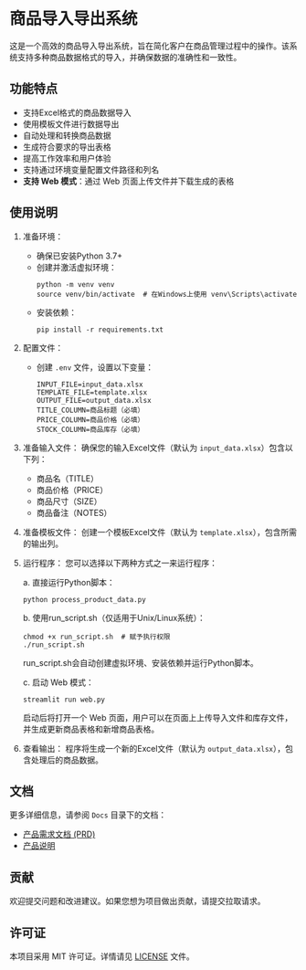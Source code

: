 # 商品导入导出系统

这是一个高效的商品导入导出系统，旨在简化客户在商品管理过程中的操作。该系统支持多种商品数据格式的导入，并确保数据的准确性和一致性。

## 功能特点

- 支持Excel格式的商品数据导入
- 使用模板文件进行数据导出
- 自动处理和转换商品数据
- 生成符合要求的导出表格
- 提高工作效率和用户体验
- 支持通过环境变量配置文件路径和列名
- **支持 Web 模式**：通过 Web 页面上传文件并下载生成的表格

## 使用说明

1. 准备环境：
   - 确保已安装Python 3.7+
   - 创建并激活虚拟环境：
     ```
     python -m venv venv
     source venv/bin/activate  # 在Windows上使用 venv\Scripts\activate
     ```
   - 安装依赖：
     ```
     pip install -r requirements.txt
     ```

2. 配置文件：
   - 创建 `.env` 文件，设置以下变量：
     ```
     INPUT_FILE=input_data.xlsx
     TEMPLATE_FILE=template.xlsx
     OUTPUT_FILE=output_data.xlsx
     TITLE_COLUMN=商品标题（必填）
     PRICE_COLUMN=商品价格（必填）
     STOCK_COLUMN=商品库存（必填）
     ```

3. 准备输入文件：
   确保您的输入Excel文件（默认为 `input_data.xlsx`）包含以下列：
   - 商品名（TITLE）
   - 商品价格（PRICE）
   - 商品尺寸（SIZE）
   - 商品备注（NOTES）

4. 准备模板文件：
   创建一个模板Excel文件（默认为 `template.xlsx`），包含所需的输出列。

5. 运行程序：
   您可以选择以下两种方式之一来运行程序：

   a. 直接运行Python脚本：
   ```
   python process_product_data.py
   ```

   b. 使用run_script.sh（仅适用于Unix/Linux系统）：
   ```
   chmod +x run_script.sh  # 赋予执行权限
   ./run_script.sh
   ```
   run_script.sh会自动创建虚拟环境、安装依赖并运行Python脚本。

   c. 启动 Web 模式：
   ```
   streamlit run web.py
   ```
   启动后将打开一个 Web 页面，用户可以在页面上上传导入文件和库存文件，并生成更新商品表格和新增商品表格。

6. 查看输出：
   程序将生成一个新的Excel文件（默认为 `output_data.xlsx`），包含处理后的商品数据。


## 文档

更多详细信息，请参阅 `Docs` 目录下的文档：

- [产品需求文档 (PRD)](Docs/PRD.md)
- [产品说明](Docs/product.md)

## 贡献

欢迎提交问题和改进建议。如果您想为项目做出贡献，请提交拉取请求。

## 许可证

本项目采用 MIT 许可证。详情请见 [LICENSE](LICENSE) 文件。